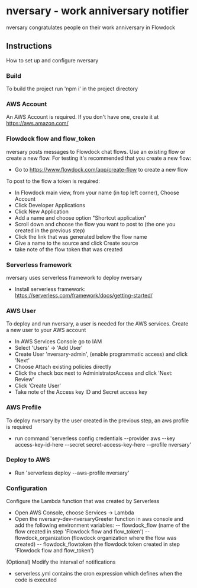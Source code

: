# nversary  - work anniversary notifier
nversary congratulates people on their work anniversary in Flowdock

## Instructions
How to set up and configure nversary

### Build
To build the project run 'npm i' in the project directory

### AWS Account
An AWS Account is required. If you don't have one, create it at https://aws.amazon.com/

### Flowdock flow and flow_token
nversary posts messages to Flowdock chat flows. Use an existing flow or create a new flow. For testing it's recommended that you create a new flow:
- Go to https://www.flowdock.com/app/create-flow to create a new flow

To post to the flow a token is required:
- In Flowdock main view, from your name (in top left corner), Choose Account
- Click Developer Applications
- Click New Application
- Add a name and choose option "Shortcut application"
- Scroll down and choose the flow you want to post to (the one you created in the previous step)
- Click the link that was generated below the flow name
- Give a name to the source and click Create source
- take note of the flow token that was created

### Serverless framework
nversary uses serverless framework to deploy nversary
- Install serverless framework: https://serverless.com/framework/docs/getting-started/

### AWS User
To deploy and run nversary, a user is needed for the AWS services.
Create a new user to your AWS account
- In AWS Services Console go to IAM
- Select 'Users' -> 'Add User'
- Create User 'nversary-admin', (enable programmatic access) and click 'Next'
- Choose Attach existing policies directly
- Click the check box next to AdministratorAccess and click 'Next: Review'
- Click 'Create User'
- Take note of the Access key ID and Secret access key

### AWS Profile
To deploy nversary by the user created in the previous step, an aws profile is required
- run command 'serverless config credentials --provider aws --key access-key-id-here --secret secret-access-key-here --profile nversary'

### Deploy to AWS
- Run 'serverless deploy --aws-profile nversary'

### Configuration
Configure the Lambda function that was created by Serverless
- Open AWS Console, choose Services -> Lambda
- Open the nversary-dev-nversaryGreeter function in aws console and add the following environment variables:
-- flowdock_flow (name of the flow created in step 'Flowdock flow and flow_token')
-- flowdock_organization (flowdock organization where the flow was created)
-- flowdock_flowtoken (the flowdock token created in step 'Flowdock flow and flow_token')

(Optional) Modify the interval of notifications
- serverless.yml contains the cron expression which defines when the code is executed
